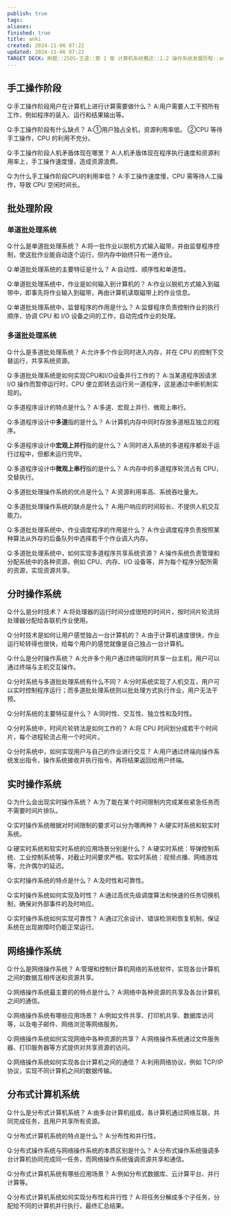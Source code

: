 ```yaml
---
publish: true
tags: 
aliases: 
finished: true
title: anki
created: 2024-11-06 07:22
updated: 2024-11-06 07:22
TARGET DECK: 刷题::25OS-王道::第 1 章 计算机系统概述::1.2 操作系统发展历程::anki
---
```


## 手工操作阶段

Q:手工操作阶段用户在计算机上进行计算需要做什么？
A:用户需要人工干预所有工作，例如程序的装入、运行和结果输出等。
<!--ID: 1723807875299-->

Q:手工操作阶段有什么缺点？
A:①用户独占全机，资源利用率低。
②CPU 等待手工操作，CPU 的利用不充分。
<!--ID: 1723807875307-->

Q:手工操作阶段人机矛盾体现在哪里？
A:人机矛盾体现在程序执行速度和资源利用率上，手工操作速度慢，造成资源浪费。
<!--ID: 1723807875312-->

Q:为什么手工操作阶段CPU的利用率低？
A:手工操作速度慢，CPU 需等待人工操作，导致 CPU 空闲时间长。
<!--ID: 1723807875317-->

## 批处理阶段

### 单道批处理系统

Q:什么是单道批处理系统？
A:将一批作业以脱机方式输入磁带，并由监督程序控制，使这批作业能自动逐个运行，但内存中始终只有一道作业。
<!--ID: 1723807875321-->

Q:单道批处理系统的主要特征是什么？
A:自动性、顺序性和单道性。
<!--ID: 1723807875326-->

Q:单道批处理系统中，作业是如何输入到计算机的？
A:作业以脱机方式输入到磁带中，即事先将作业输入到磁带，再由计算机读取磁带上的作业信息。
<!--ID: 1723807875331-->

Q:单道批处理系统中，监督程序的作用是什么？
A:监督程序负责控制作业的执行顺序，协调 CPU 和 I/O 设备之间的工作，自动完成作业的处理。
<!--ID: 1723807875336-->

### 多道批处理系统

Q:什么是多道批处理系统？
A:允许多个作业同时进入内存，并在 CPU 的控制下交替运行，共享系统资源。
<!--ID: 1723807875340-->

Q:多道批处理系统是如何实现CPU和I/O设备并行工作的？
A:当某道程序因请求 I/O 操作而暂停运行时，CPU 便立即转去运行另一道程序，这是通过中断机制实现的。
<!--ID: 1723807875345-->

Q:多道程序设计的特点是什么？
A:多道、宏观上并行、微观上串行。
<!--ID: 1723807875351-->

Q:多道程序设计中**多道**指的是什么？
A:计算机内存中同时存放多道相互独立的程序。
<!--ID: 1723807875355-->

Q:多道程序设计中**宏观上并行**指的是什么？
A:同时进入系统的多道程序都处于运行过程中，但都未运行完毕。
<!--ID: 1723807875360-->

Q:多道程序设计中**微观上串行**指的是什么？
A:内存中的多道程序轮流占有 CPU，交替执行。
<!--ID: 1723807875364-->

Q:多道批处理操作系统的优点是什么？
A:资源利用率高、系统吞吐量大。
<!--ID: 1723807875369-->

Q:多道批处理操作系统的缺点是什么？
A:用户响应的时间较长、不提供人机交互能力。
<!--ID: 1723807875373-->

Q:多道批处理系统中，作业调度程序的作用是什么？
A:作业调度程序负责按照某种算法从外存的后备队列中选择若干个作业调入内存。
<!--ID: 1723807875378-->

Q:多道批处理系统中，如何实现多道程序共享系统资源？
A:操作系统负责管理和分配系统中的各种资源，例如 CPU、内存、I/O 设备等，并为每个程序分配所需的资源，实现资源共享。
<!--ID: 1723807875384-->

## 分时操作系统

Q:什么是分时技术？
A:将处理器的运行时间分成很短的时间片，按时间片轮流将处理器分配给各联机作业使用。
<!--ID: 1723807875389-->

Q:分时技术是如何让用户感觉独占一台计算机的？
A:由于计算机速度很快，作业运行轮转得也很快，给每个用户的感觉就像是自己独占一台计算机。
<!--ID: 1723807875394-->

Q:什么是分时操作系统？
A:允许多个用户通过终端同时共享一台主机，用户可以通过终端与主机交互操作。
<!--ID: 1723807875399-->

Q:分时系统与多道批处理系统有什么不同？
A:分时系统实现了人机交互，用户可以实时控制程序运行；而多道批处理系统则以批处理方式执行作业，用户无法干预。
<!--ID: 1723807875403-->

Q:分时系统的主要特征是什么？
A:同时性、交互性、独立性和及时性。
<!--ID: 1723807875408-->

Q:分时系统中，时间片轮转法是如何工作的？
A:将 CPU 时间划分成若干个时间片，每个进程轮流占用一个时间片。
<!--ID: 1723807875413-->

Q:分时系统中，如何实现用户与自己的作业进行交互？
A:用户通过终端向操作系统发出指令，操作系统接收并执行指令，再将结果返回给用户终端。
<!--ID: 1723807875417-->

## 实时操作系统

Q:为什么会出现实时操作系统？
A:为了能在某个时间限制内完成某些紧急任务而不需要时间片排队。
<!--ID: 1723807875422-->

Q:实时操作系统根据对时间限制的要求可以分为哪两种？
A:硬实时系统和软实时系统。
<!--ID: 1723807875427-->

Q:硬实时系统和软实时系统的应用场景分别是什么？
A:硬实时系统：导弹控制系统、工业控制系统等，对截止时间要求严格。软实时系统：视频点播、网络游戏等，允许偶尔的延迟。
<!--ID: 1723807875432-->

Q:实时操作系统的特点是什么？
A:及时性和可靠性。
<!--ID: 1723807875437-->

Q:实时操作系统如何实现及时性？
A:通过高优先级调度算法和快速的任务切换机制，确保对外部事件的及时响应。
<!--ID: 1723807875442-->

Q:实时操作系统如何实现可靠性？
A:通过冗余设计、错误检测和恢复机制，保证系统在出现故障时仍能正常运行。
<!--ID: 1723807875447-->

## 网络操作系统

Q:什么是网络操作系统？
A:管理和控制计算机网络的系统软件，实现各台计算机之间的数据互相传送和资源共享。
<!--ID: 1723807875451-->

Q:网络操作系统最主要的的特点是什么？
A:网络中各种资源的共享及各台计算机之间的通信。
<!--ID: 1723807875456-->

Q:网络操作系统有哪些应用场景？
A:例如文件共享、打印机共享、数据库访问等，以及电子邮件、网络浏览等网络服务。
<!--ID: 1723807875460-->

Q:网络操作系统如何实现网络中各种资源的共享？
A:网络操作系统通过文件服务器、打印服务器等方式提供对共享资源的访问。
<!--ID: 1723807875465-->

Q:网络操作系统如何实现各台计算机之间的通信？
A:利用网络协议，例如 TCP/IP 协议，实现不同计算机之间的数据传输。
<!--ID: 1723807875470-->

## 分布式计算机系统

Q:什么是分布式计算机系统？
A:由多台计算机组成，各计算机通过网络互联，共同完成任务，且用户共享所有资源。
<!--ID: 1723807875474-->

Q:分布式计算机系统的特点是什么？
A:分布性和并行性。
<!--ID: 1723807875479-->

Q:分布式操作系统与网络操作系统的本质区别是什么？
A:分布式操作系统强调多台计算机协同完成同一任务，而网络操作系统强调资源共享和通信。
<!--ID: 1723807875485-->

Q:分布式计算机系统有哪些应用场景？
A:例如分布式数据库、云计算平台、并行计算等。
<!--ID: 1723807875490-->

Q:分布式计算机系统如何实现分布性和并行性？
A:将任务分解成多个子任务，分配给不同的计算机并行执行，最终汇总结果。
<!--ID: 1723807875495-->